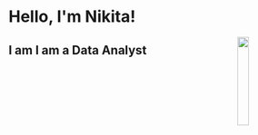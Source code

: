 <h1>Hello, I'm Nikita!</h1>
<img align="right" src="https://media.giphy.com/media/JWuBH9rCO2uZuHBFpm/giphy.gif" width="20%"/>

## I am   I am a Data Analyst


